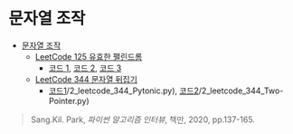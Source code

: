 # 문자열 조작
* [문자열 조작](https://github.com/chokwonsik/Coding_Interview/tree/main/String%20Manipulation)
  * [LeetCode 125 유효한 팰린드롬](https://leetcode.com/problems/valid-palindrome/)
    * [코드 1](https://github.com/chokwonsik/Coding_Interview/blob/main/String%20Manipulation/LeetCode_125_Valid%20Palindrome/1_leetcode_125_slicing.py),
      [코드 2](https://github.com/chokwonsik/Coding_Interview/blob/main/String%20Manipulation/LeetCode_125_Valid%20Palindrome/1_leetcode_125_deque.py), 
      [코드 3](https://github.com/chokwonsik/Coding_Interview/blob/main/String%20Manipulation/LeetCode_125_Valid%20Palindrome/1_leetcode_125_list.py)
  * [LeetCode 344 문자열 뒤집기](https://leetcode.com/problems/reverse-string/)
    * [코드1](https://github.com/chokwonsik/Coding_Interview/blob/main/String%20Manipulation/LeetCode_344_Reverse%20String)/2_leetcode_344_Pytonic.py), 
      [코드2](https://github.com/chokwonsik/Coding_Interview/blob/main/String%20Manipulation/LeetCode_344_Reverse%20String)/2_leetcode_344_Two-Pointer.py)


>Sang.Kil. Park, _파이썬 알고리즘 인터뷰_, 책만, 2020, pp.137-165.